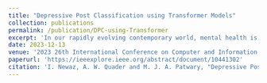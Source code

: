 ```yaml
---
title: "Depressive Post Classification using Transformer Models"
collection: publications
permalink: /publication/DPC-using-Transformer
excerpt: 'In our rapidly evolving contemporary world, mental health is of paramount importance, alongside physical well-being. There has been a concerted effort to raise awareness about the critical significance of mental health. Following the pandemic, social media data are increasingly used to gain insights into the detection of mental health conditions, as more individuals turn to online platforms to express their emotions. Previous research has employed shallow machine learning models and deep learning models such as BERT to detect depression from social media data. It has been demonstrated that Transformer-based models provide a robust toolkit for accurately and sensitively analyzing social media posts to detect signs of depression. This research aims to evaluate the performance of various transformer models that have not been explored within this domain. Upon close comparison with previous studies, it has been observed that our approach outperforms prior research work.'
date: 2023-12-13
venue: '2023 26th International Conference on Computer and Information Technology (ICCIT)'
paperurl: 'https://ieeexplore.ieee.org/abstract/document/10441302'
citation: 'I. Newaz, A. W. Quader and M. J. A. Patwary, "Depressive Post Classification using Transformer Models," 2023 26th International Conference on Computer and Information Technology (ICCIT), Cox's Bazar, Bangladesh, 2023, pp. 1-6, doi: 10.1109/ICCIT60459.2023.10441302.'
---
```

